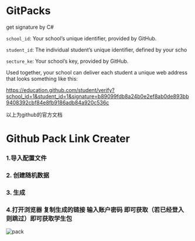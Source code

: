# GitPacks
get signature by C#


`school_id`: Your school’s unique identifier, provided by GitHub.

`student_id`: The individual student’s unique identifier, defined by your scho

`secture_ke`: Your school’s key, provided by GitHub.

Used together, your school can deliver each student a unique web address that looks something like this:

https://education.github.com/student/verify?school_id=1&student_id=1&signature=b89099fdb8a24b0e2ef8ab0de893bb9408392cbf84e8fb9186adb84a920c536c

以上为github的官方文档
# Github Pack Link Creater

### 1.导入配置文件

### 2. 创建随机数据

### 3. 生成

### 4.打开浏览器 复制生成的链接 输入账户密码 即可获取（若已经登入 则跳过）即可获取学生包

![pack](https://github.com/kriszhengs/GitPacks/blob/master/GitPack/pack.png)
